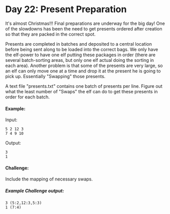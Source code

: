 # Day 22: Present Preparation

It's almost Christmas!!! Final preparations are underway for the big day! One of the slowdowns has been the need to get presents ordered after creation so that they are packed in the correct spot. 

Presents are completed in batches and deposited to a central location before being sent along to be loaded into the correct bags. We only have the elf-power to have one elf putting these packages in order (there are several batch-sorting areas, but only one elf actual doing the sorting in each area). Another problem is that some of the presents are very large, so an elf can only move one at a time and drop it at the present he is going to pick up. Essentially "Swapping" those presents.

A text file "presents.txt" contains one batch of presents per line. Figure out what the least number of "Swaps" the elf can do to get these presents in order for each batch.

#### Example:
Input:
```
5 2 12 3
7 4 9 10
```
Output:
```
3 
1
```

#### Challenge:
Include the mapping of necessary swaps. 
##### Example Challenge output:
```
3 (5:2,12:3,5:3) 
1 (7:4)
```